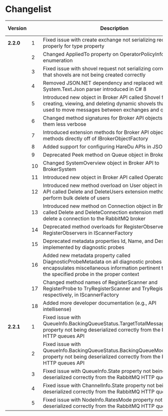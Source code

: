 # Changelist

| Version | | Description | Type | Breaking Change? |
| --- | --- | --- | --- | --- |
| **2.2.0** | 1 | Fixed issue with create exchange not serializing request properly for type property | Bug Fix | No |
| | 2 | Changed AppliedTo property on OperatorPolicyInfo to be a enumeration | Enhancement | Yes |
| | 3 | Fixed issue with shovel request not serializing correctly so that shovels are not being created correctly | Bug Fix | No |
| | 4 | Removed JSON.NET dependency and replaced with System.Text.Json parser introduced in C# 8 | Enhancement | No |
| | 5 | Introduced new object in Broker API called Shovel for creating, viewing, and deleting dynamic shovels that are used to move messages between exchanges and queues | Enhancement | No |
| | 6 | Changed method signatures for Broker API objects to make them less verbose | Enhancement | Yes |
| | 7 | Introduced extension methods for Broker API objects to call methods directly off of IBrokerObjectFactory | Enhancement | No |
| | 8 | Added support for configuring HareDu APIs in JSON | Enhancement | No |
| | 9 | Deprecated Peek method on Queue object in Broker API | Deprecated | Yes |
| | 10 | Changed SystemOverview object in Broker API to BrokerSystem | Enhancement | Yes |
| | 11 | Introduced new object in Broker API called OperatorPolicy | New | No |
| | 12 | Introduced new method overload on User object in Broker API called Delete and DeleteUsers extension method to perform bulk delete of users | New | No |
| | 13 | Introduced new method on Connection object in Broker API called Delete and DeleteConnection extension method to delete a connection to the RabbitMQ broker | New | No |
| | 14 | Deprecated method overloads for RegisterObserver and RegisterObservers in IScannerFactory | Deprecated | Yes |
| | 15 | Deprecated metadata properties Id, Name, and Description implemented by diagnostic probes | Deprecated | Yes |
| | 16 | Added new metadata property called DiagnosticProbeMetadata on all diagnostic probes that encapsulates miscellaneous information pertinent to putting the specified probe in the proper context | New | No |
| | 17 | Changed method names of RegisterScanner and RegisterProbe to TryRegisterScanner and TryRegisterProbe, respectively, in IScannerFactory | Enhancement | Yes |
| | 18 | Added more developer documentation (e.g., API intellisense) | Enhancement | No |
| **2.2.1** | 1 | Fixed issue with QueueInfo.BackingQueueStatus.TargetTotalMessagesInRAM property not being deserialized correctly from the RabbitMQ HTTP queues API | Bug Fix | Yes |
| | 2 | Fixed issue with QueueInfo.BackingQueueStatus.BackingQueueMode property not being deserialized correctly from the RabbitMQ HTTP queues API | Bug Fix | Yes |
| | 3 | Fixed issue with QueueInfo.State property not being deserialized correctly from the RabbitMQ HTTP queues API | Bug Fix | Yes |
| | 4 | Fixed issue with ChannelInfo.State property not being deserialized correctly from the RabbitMQ HTTP queues API | Bug Fix | Yes |
| | 5 | Fixed issue with NodeInfo.RatesMode property not being deserialized correctly from the RabbitMQ HTTP queues API | Bug Fix | Yes |
